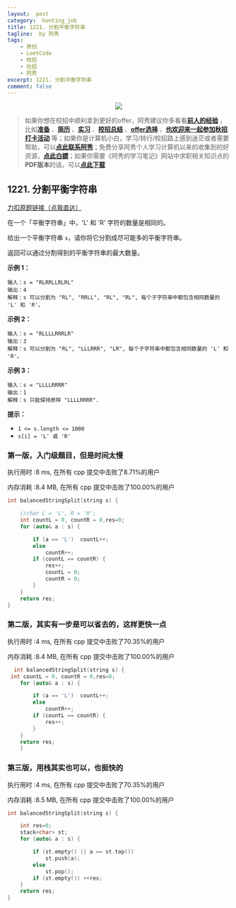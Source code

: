 ```yaml
---
layout:  post
category:  hunting_job
title: 1221. 分割平衡字符串
tagline:  by 阿秀
tags:
    - 原创
    - LeetCode
    - 校招
    - 社招
    - 阿秀
excerpt: 1221. 分割平衡字符串
comment: false
---
```




<div align="center">
  <a href="/notes/05-xiustar/01-xiustar_reading_guide/01-introduce.html#阿秀组建了一个校招学习圈子">
      <img src="https://axiu-image-bed.oss-cn-shanghai.aliyuncs.com/img/202206190108471.png">
  </a></div>



> 如果你想在校招中顺利拿到更好的offer，阿秀建议你多看看<font style="font-weight:bold; color:#4169E1;text-decoration:underline;">[前人的经验](/notes/05-xiustar/01-xiustar_reading_guide/01-introduce.md)</font> ，比如<font style="font-weight:bold; color:#4169E1;text-decoration:underline;">[准备](/notes/05-xiustar/02-campus_prepare/02-01-校招重要时间点科普.md)</font> 、<font style="font-weight:bold; color:#4169E1;text-decoration:underline;">[简历](/notes/05-xiustar/03-resume/01-00-简历开篇词.md)</font> 、<font style="font-weight:bold; color:#4169E1;text-decoration:underline;">[实习](/notes/05-xiustar/04-school_practice/20220320-从公司角度来看，为什么要招实习生.md)</font> 、<font style="font-weight:bold; color:#4169E1;text-decoration:underline;">[校招总结](/notes/05-xiustar/05-campus_recruitment/2020-12-16-双非渣硕的秋招之路总结（已拿抖音研发岗SP）.md)</font> 、<font style="font-weight:bold; color:#4169E1;text-decoration:underline;">[offer选择](/notes/05-xiustar/06-offer/01-offer_choose.md)</font> 、<font style="font-weight:bold; color:#4169E1;text-decoration:underline;">[也欢迎来一起参加秋招打卡活动](/notes/05-xiustar/01-xiustar_reading_guide/01-introduce.html#阿秀组建了一个校招学习圈子)</font> 等；如果你是计算机小白，学习/转行/校招路上感到迷茫或者需要帮助，可以<font style="font-weight:bold; color:#4169E1;text-decoration:underline;">[点此联系阿秀](/notes/08-other/02-question.md#_4、阿秀-如何才能联系到你)</font>；免费分享阿秀个人学习计算机以来的收集到的好资源，<font style="font-weight:bold; color:#4169E1;text-decoration:underline;">[点此白嫖](/notes/07-resources/01-free/01-introduce.md)</font>；如果你需要《阿秀的学习笔记》网站中求职相关知识点的**PDF版本**的话，可以<font style="font-weight:bold; color:#4169E1;text-decoration:underline;">[点此下载](/notes/08-other/02-question.md#_5、如何下载阿秀的学习笔记内容pdf版本)</font> 





## 1221. 分割平衡字符串

[力扣原题链接（点我直达）](https://leetcode-cn.com/problems/split-a-string-in-balanced-strings/)

在一个「平衡字符串」中，'L' 和 'R' 字符的数量是相同的。

给出一个平衡字符串 `s`，请你将它分割成尽可能多的平衡字符串。

返回可以通过分割得到的平衡字符串的最大数量。

 

**示例 1：**

```
输入：s = "RLRRLLRLRL"
输出：4
解释：s 可以分割为 "RL", "RRLL", "RL", "RL", 每个子字符串中都包含相同数量的 'L' 和 'R'。
```

**示例 2：**

```
输入：s = "RLLLLRRRLR"
输出：3
解释：s 可以分割为 "RL", "LLLRRR", "LR", 每个子字符串中都包含相同数量的 'L' 和 'R'。
```

**示例 3：**

```
输入：s = "LLLLRRRR"
输出：1
解释：s 只能保持原样 "LLLLRRRR".
```

 

**提示：**

- `1 <= s.length <= 1000`
- `s[i] = 'L' 或 'R'`





### 第一版，入门级题目，但是时间太慢

执行用时 :8 ms, 在所有 cpp 提交中击败了8.71%的用户

内存消耗 :8.4 MB, 在所有 cpp 提交中击败了100.00%的用户

```c++
int balancedStringSplit(string s) {

	//char L = 'L', R = 'R';
	int countL = 0, countR = 0,res=0;
	for (auto& a : s) {

		if (a == 'L')  countL++;
		else
			countR++;
		if (countL == countR) {
			res++;
			countL = 0;
			countR = 0;
		}
	}
	return res;
}
```



### 第二版，其实有一步是可以省去的，这样更快一点

执行用时 :4 ms, 在所有 cpp 提交中击败了70.35%的用户

内存消耗 :8.4 MB, 在所有 cpp 提交中击败了100.00%的用户

```c++
  int balancedStringSplit(string s) {    
 int countL = 0, countR = 0,res=0;
	for (auto& a : s) {

		if (a == 'L')  countL++;
		else
			countR++;
		if (countL == countR) {
			res++;
		}
	}
	return res;
    }
```





### 第三版，用栈其实也可以，也挺快的

执行用时 :4 ms, 在所有 cpp 提交中击败了70.35%的用户

内存消耗 :8.5 MB, 在所有 cpp 提交中击败了100.00%的用户

```c++
int balancedStringSplit(string s) {

	int res=0;
	stack<char> st;
	for (auto& a : s) {

		if (st.empty() || a == st.top())
			st.push(a);
		else
			st.pop();
		if (st.empty()) ++res;
	}
	return res;
}

```

<p id="最小栈"></p>



